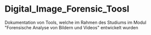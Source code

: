 # Digital_Image_Forensic_Toosl
Dokumentation von Tools, welche im Rahmen des Studiums im Modul "Forensische Analyse von Bildern und Videos" entwickelt wurden
